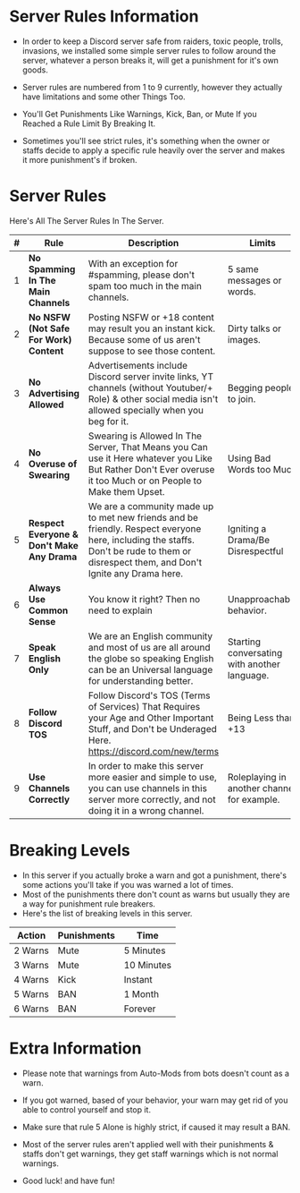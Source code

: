 <!-- {{Server Function Infobox|title1=Rules|image1=[[File:MPD Rules Function.png|thumb]]|function=Server Rules|applied=Everyone|release_date=16/04/2020|bypass_roles=Trial Staff Team, JR. Staff Team, Staff Team, Staff Team+, Server Co-Owners, Server Owner|opinons=✅ LIKED [>100%]|status=🟢 Updated to latest [100%]}} -->

# Server Rules Information

* In order to keep a Discord server safe from raiders, toxic people, trolls, invasions, we installed some simple server rules to follow around the server, whatever a person breaks it, will get a punishment for it's own goods.

* Server rules are numbered from 1 to 9 currently, however they actually have limitations and some other Things Too.

* You'll Get Punishments Like Warnings, Kick, Ban, or Mute If you Reached a Rule Limit By Breaking It.

* Sometimes you'll see strict rules, it's something when the owner or staffs decide to apply a specific rule heavily over the server and makes it more punishment's if broken.

# Server Rules

Here's All The Server Rules In The Server.

| # | Rule | Description | Limits | Punshiments |
| - | ---- | ----------- | ------ | ----------- |
| 1 | **No Spamming In The Main Channels** | With an exception for  #spamming, please don't spam too much in the main channels. | 5 same messages or words. | +1 Warn |
| 2 | **No NSFW (Not Safe For Work) Content** | Posting NSFW or +18 content may result you an instant kick. Because some of us aren't suppose to see those content. | Dirty talks or images. | +1 Kick |
| 3 | **No Advertising Allowed** | Advertisements include Discord server invite links, YT channels (without Youtuber/+ Role) & other social media isn't allowed specially when you beg for it. | Begging people to join. | +1 Warn |
| 4 | **No Overuse of Swearing** | Swearing is Allowed In The Server, That Means you Can use it Here whatever you Like But Rather Don't Ever overuse it too Much or on People to Make them Upset. | Using Bad Words too Much | +1 Warn / Mute [For Rule 5] |
| 5 | **Respect Everyone & Don't Make Any Drama** | We are a community made up to met new friends and be friendly. Respect everyone here, including the staffs. Don't be rude to them or disrespect them, and Don't Ignite any Drama here. | Igniting a Drama/Be Disrespectful | BAN, +1 Warn [For Drama] |
| 6 | **Always Use Common Sense** | You know it right? Then no need to explain | Unapproachable behavior. | Kick |
| 7 | **Speak English Only** | We are an English community and most of us are all around the globe so speaking English can be an Universal language for understanding better. | Starting conversating with another language. | +1 Warn |
| 8 | **Follow Discord TOS** | Follow Discord's TOS (Terms of Services) That Requires your Age and Other Important Stuff, and Don't be Underaged Here. https://discord.com/new/terms | Being Less than +13 | Instant BAN |
| 9 | **Use Channels Correctly** | In order to make this server more easier and simple to use, you can use channels in this server more correctly, and not doing it in a wrong channel. | Roleplaying in another channel for example. | +1 Warn |

# Breaking Levels
* In this server if you actually broke a warn and got a punishment, there's some actions you'll take if you was warned a lot of times.
* Most of the punishments there don't count as warns but usually they are a way for punishment rule breakers.
* Here's the list of breaking levels in this server.

| Action | Punishments | Time |
| ------ | ----------- | ---- |
| 2 Warns | Mute | 5 Minutes |
| 3 Warns | Mute | 10 Minutes |
| 4 Warns | Kick | Instant |
| 5 Warns | BAN | 1 Month |
| 6 Warns | BAN | Forever |


# Extra Information

* Please note that warnings from Auto-Mods from bots doesn't count as a warn.

* If you got warned, based of your behavior, your warn may get rid of you able to control yourself and stop it.

* Make sure that rule 5 Alone is highly strict, if caused it may result a BAN.

* Most of the server rules aren't applied well with their punishments & staffs don't get warnings, they get staff warnings which is not normal warnings.

* Good luck! and have fun!

